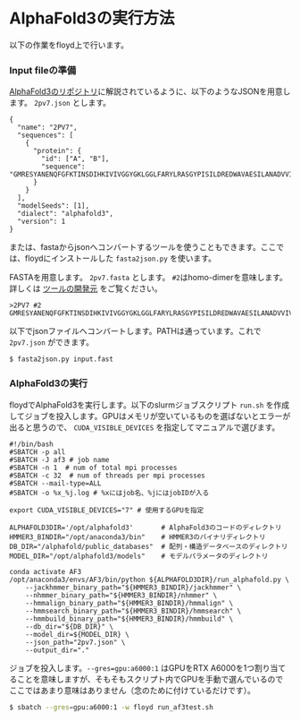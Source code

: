 # AlphaFold3の実行方法

以下の作業をfloyd上で行います。

### Input fileの準備

[AlphaFold3のリポジトリ](https://github.com/google-deepmind/alphafold3)に解説されているように、以下のようなJSONを用意します。 `2pv7.json` とします。

```
{
  "name": "2PV7",
  "sequences": [
    {
      "protein": {
        "id": ["A", "B"],
        "sequence": "GMRESYANENQFGFKTINSDIHKIVIVGGYGKLGGLFARYLRASGYPISILDREDWAVAESILANADVVIVSVPINLTLETIERLKPYLTENMLLADLTSVKREPLAKMLEVHTGAVLGLHPMFGADIASMAKQVVVRCDGRFPERYEWLLEQIQIWGAKIYQTNATEHDHNMTYIQALRHFSTFANGLHLSKQPINLANLLALSSPIYRLELAMIGRLFAQDAELYADIIMDKSENLAVIETLKQTYDEALTFFENNDRQGFIDAFHKVRDWFGDYSEQFLKESRQLLQQANDLKQG"
      }
    }
  ],
  "modelSeeds": [1],
  "dialect": "alphafold3",
  "version": 1
}
```

または、fastaからjsonへコンバートするツールを使うこともできます。ここでは、floydにインストールした `fasta2json.py` を使います。

FASTAを用意します。 `2pv7.fasta` とします。 `#2`はhomo-dimerを意味します。詳しくは [ツールの開発元](https://github.com/snufoodbiochem/Alphafold3_tools?tab=readme-ov-file) をご覧ください。

```
>2PV7 #2
GMRESYANENQFGFKTINSDIHKIVIVGGYGKLGGLFARYLRASGYPISILDREDWAVAESILANADVVIVSVPINLTLETIERLKPYLTENMLLADLTSVKREPLAKMLEVHTGAVLGLHPMFGADIASMAKQVVVRCDGRFPERYEWLLEQIQIWGAKIYQTNATEHDHNMTYIQALRHFSTFANGLHLSKQPINLANLLALSSPIYRLELAMIGRLFAQDAELYADIIMDKSENLAVIETLKQTYDEALTFFENNDRQGFIDAFHKVRDWFGDYSEQFLKESRQLLQQANDLKQG
```

以下でjsonファイルへコンバートします。PATHは通っています。これで `2pv7.json` ができます。

```
$ fasta2json.py input.fast
```

### AlphaFold3の実行

floydでAlphaFold3を実行します。以下のslurmジョブスクリプト `run.sh` を作成してジョブを投入します。GPUはメモリが空いているものを選ばないとエラーが出ると思うので、 `CUDA_VISIBLE_DEVICES` を指定してマニュアルで選びます。

```
#!/bin/bash
#SBATCH -p all
#SBATCH -J af3 # job name
#SBATCH -n 1  # num of total mpi processes
#SBATCH -c 32  # num of threads per mpi processes
#SBATCH --mail-type=ALL
#SBATCH -o %x_%j.log # %xにはjob名、%jにはjobIDが入る

export CUDA_VISIBLE_DEVICES="7" # 使用するGPUを指定

ALPHAFOLD3DIR='/opt/alphafold3'       # AlphaFold3のコードのディレクトリ
HMMER3_BINDIR="/opt/anaconda3/bin"    # HMMER3のバイナリディレクトリ
DB_DIR="/alphafold/public_databases"  # 配列・構造データベースのディレクトリ
MODEL_DIR="/opt/alphafold3/models"    # モデルパラメータのディレクトリ

conda activate AF3
/opt/anaconda3/envs/AF3/bin/python ${ALPHAFOLD3DIR}/run_alphafold.py \
    --jackhmmer_binary_path="${HMMER3_BINDIR}/jackhmmer" \
    --nhmmer_binary_path="${HMMER3_BINDIR}/nhmmer" \
    --hmmalign_binary_path="${HMMER3_BINDIR}/hmmalign" \
    --hmmsearch_binary_path="${HMMER3_BINDIR}/hmmsearch" \
    --hmmbuild_binary_path="${HMMER3_BINDIR}/hmmbuild" \
    --db_dir="${DB_DIR}" \
    --model_dir=${MODEL_DIR} \
    --json_path="2pv7.json" \
    --output_dir="."
```

ジョブを投入します。`--gres=gpu:a6000:1` はGPUをRTX A6000を1つ割り当てることを意味しますが、そもそもスクリプト内でGPUを手動で選んでいるのでここではあまり意味はありません（念のために付けているだけです）。

```bash
$ sbatch --gres=gpu:a6000:1 -w floyd run_af3test.sh
```
